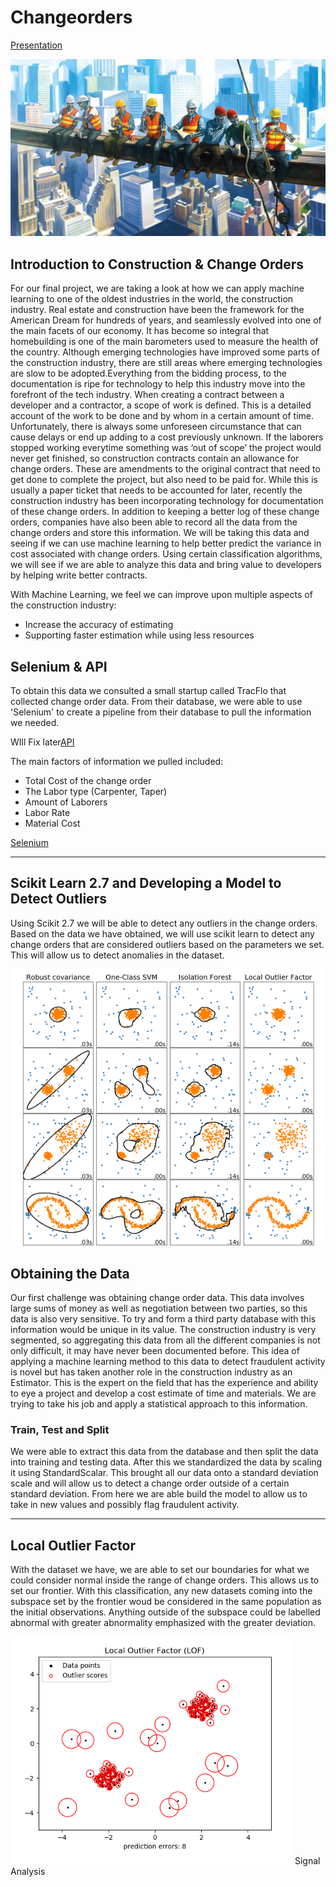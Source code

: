 # Changeorders
[Presentation](https://docs.google.com/presentation/d/1HTvjE3Lpj_gK-j8ycyKAu3bLvQA1haeJUFuT9r4qeNk/edit?usp=sharing)

![Robots1.jpg](Images/Robots1.jpg)

## Introduction to Construction & Change Orders

For our final project, we are taking a look at how we can apply machine learning to one of the oldest industries in the world, the construction industry. Real estate and construction have been the framework for the American Dream for hundreds of years, and  seamlessly evolved into one of the main facets of our economy. It has become so integral that homebuilding is one of the main barometers used to measure the health of the country. 
Although emerging technologies have improved some parts of the construction industry, there are still areas where emerging technologies are slow to be adopted.Everything from the bidding process, to the documentation is ripe for technology to help this industry move into the forefront of the tech industry.
When creating a contract between a developer and a contractor, a scope of work is defined. This is a detailed account of the work to be done and by whom in a certain amount of time. Unfortunately, there is always some unforeseen circumstance that can cause delays or end up adding to a cost previously unknown. If the laborers stopped working everytime something was ‘out of scope’ the project would never get finished, so construction contracts contain an allowance for change orders. These are amendments to the original contract that need to get done to complete the project, but also need to be paid for. While this is usually a paper ticket that needs to be accounted for later, recently the construction industry has been incorporating technology for documentation of these change orders. In addition to keeping a better log of these change orders, companies have also been able to record all the data from the change orders and store this information. We will be taking this data and seeing if we can use machine learning to help better predict the variance in cost associated with change orders. Using certain classification algorithms, we will see if we are able to analyze this data and bring value to developers by helping write better contracts.

With Machine Learning, we feel we can improve upon multiple aspects of the construction industry:
- Increase the accuracy of estimating
- Supporting faster estimation while using less resources



## Selenium & API
To obtain this data we consulted a small startup called TracFlo that collected change order data. From their database, we were able to use 'Selenium' to create a pipeline from their database to pull the information we needed.


 WIll Fix later[API](Images/Selenium.gif)

 The main factors of information we pulled included:
- Total Cost of the change order
- The Labor type (Carpenter, Taper)
- Amount of Laborers
- Labor Rate
- Material Cost

[Selenium](eSelenium.ipynb)

--- 
## Scikit Learn 2.7 and Developing a Model to Detect Outliers

Using Scikit 2.7 we will be able to detect any outliers in the change orders. Based on the data we have obtained, we will use scikit learn to detect any change orders that are considered outliers based on the parameters we set. This will allow us to detect anomalies in the dataset. 

![ScikitLearn.jpg](Images/ScikitLearn.png)

## Obtaining  the Data
Our first challenge was obtaining change order data. This data involves large sums of money as well as negotiation between two parties, so this data is also very sensitive. To try and form a third party database with this information would be unique in its value. The construction industry is very segmented, so aggregating this data from all the different companies is not only difficult, it may have never been documented before. 
This idea of applying a machine learning method to this data to detect fraudulent activity is novel but has taken another role in the construction industry as an Estimator. This is the expert on the field that has the experience and ability to eye a project and develop a cost estimate of time and materials. We are trying to take his job and apply a statistical approach to this information.



### Train, Test and Split
We were able to extract this data from the database and then split the data into training and testing data. After this we standardized the data by scaling it using StandardScalar.  This brought all our data onto a standard deviation scale and will allow us to detect a change order outside of a certain standard deviation. From here we are able build the model to allow us to take in new values and possibly flag fraudulent activity.

---

## Local Outlier Factor
With the dataset we have, we are able to set our boundaries for what we could consider normal inside the range of change orders. This allows us to set our frontier. With this classification, any new datasets coming into the subspace set by the frontier woud be considered in the same population as the initial observations. Anything outside of the subspace could be labelled abnormal with greater abnormality emphasized with the greater deviation.

![LOF.jpg](Images/LOF.png)
 Signal Analysis